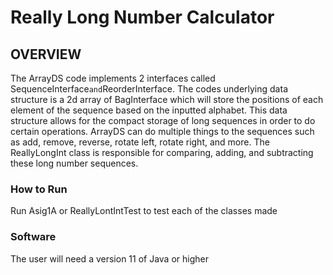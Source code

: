 # Really Long Number Calculator

## OVERVIEW

The ArrayDS code implements 2 interfaces called SequenceInterface<T>` and `ReorderInterface. The codes underlying data structure is a 2d array of BagInterface<T> which will store the positions of each element of the sequence based on the inputted alphabet. This data structure allows for the compact storage of long sequences in order to do certain operations. ArrayDS can do multiple things to the sequences such as add, remove, reverse, rotate left, rotate right, and more. The ReallyLongInt class is responsible for comparing, adding, and subtracting these long number sequences.

### How to Run
Run Asig1A or ReallyLontIntTest to test each of the classes made

### Software
The user will need a version 11 of Java or higher

